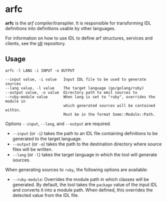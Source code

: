 # arfc

**arfc** is the _arf compiler_/transpiler. It is responsible for transforming 
IDL definitions into definitions usable by other languages.

For information on how to use IDL to define arf structures, services and 
clients, see the [idl](https://github.com/arf-rpc/idl) repository.

## Usage
```
arfc -l LANG -i INPUT -o OUTPUT

--input value, -i value   Input IDL file to be used to generate sources 
--lang value, -l value    The target language (go/golang/ruby)
--output value, -o value  Directory path to emit sources to
--ruby-module value       When lang is set to "ruby", overrides the module in 
                          which generated sources will be contained within. 
                          Must be in the format Some::Module::Path.

```

Options `--input`, `--lang`, and `--output` are required.

- `--input` (or `-i`) takes the path to an IDL file containing definitions to be generated to the target language.
- `--output` (or `-o`) takes the path to the destination directory where source files will be written.
- `--lang` (or `-l`) takes the target language in which the tool will generate sources.

When generating sources to `ruby`, the following options are available:

- `--ruby-module`: Overrides the module path in which classes will be generated. By default, the tool takes the `package` value of the input IDL and converts it into a module path. When defined, this overrides the detected value from the IDL file.
